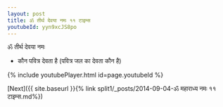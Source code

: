 ```yaml
---
layout: post
title: ॐ तीर्थ देवया नमः ११ टाइम्स
youtubeId: yyn9xcJS8po
---
```

 
 
 ॐ तीर्थ देवया नमः  
 
 -  कौन पवित्र देवता है (पवित्र जल का देवता कौन है) 
 
  
 
  
 
 
 
 
 
 


{% include youtubePlayer.html id=page.youtubeId %}
 
[Next]({{ site.baseurl }}{% link  split1/_posts/2014-09-04-ॐ महाराध्य नमः ११ टाइम्स.md%})
 
